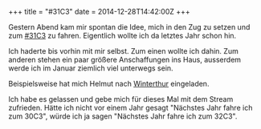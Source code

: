 +++
title = "#31C3"
date = 2014-12-28T14:42:00Z
+++

Gestern Abend kam mir spontan die Idee, mich in den Zug zu setzen und zum [#31C3](https://events.ccc.de/congress/2014/wiki/Main_Page) zu fahren. Eigentlich wollte ich da letztes Jahr schon hin.

Ich haderte bis vorhin mit mir selbst. Zum einen wollte ich dahin. Zum anderen stehen ein paar größere Anschaffungen ins Haus, ausserdem werde ich im Januar ziemlich viel unterwegs sein.

Beispielsweise hat mich Helmut nach [Winterthur](http://microblog.dunkelangst.org/2014/12/15/tweetup-mit-zeitschlag/) eingeladen.

Ich habe es gelassen und gebe mich für dieses Mal mit dem Stream zufrieden. Hätte ich nicht vor einem Jahr gesagt "Nächstes Jahr fahre ich zum 30C3", würde ich ja sagen "Nächstes Jahr fahre ich zum 32C3".
